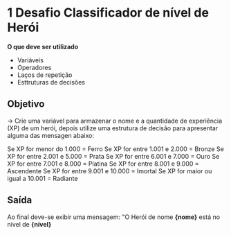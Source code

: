 # 1 Desafio Classificador de nível de Herói

**O que deve ser utilizado**

- Variáveis
- Operadores
- Laços de repetição
- Esttruturas de decisões

## Objetivo

-> Crie uma variável para armazenar o nome e a quantidade de experiência (XP) de um herói, depois utilize uma estrutura de decisão para apresentar alguma das mensagen abaixo:

Se XP for menor do 1.000 = Ferro
Se XP for entre 1.001 e 2.000 = Bronze
Se XP for entre 2.001 e 5.000 = Prata
Se XP for entre 6.001 e 7.000 = Ouro
Se XP for entre 7.001 e 8.000 = Platina 
Se XP for entre 8.001 e 9.000 = Ascendente
Se XP for entre 9.001 e 10.000 = Imortal
Se XP for maior ou igual a 10.001 = Radiante

## Saída 

Ao final deve-se exibir uma mensagem:
"O Herói de nome **{nome}** está no nível de **{nível}**